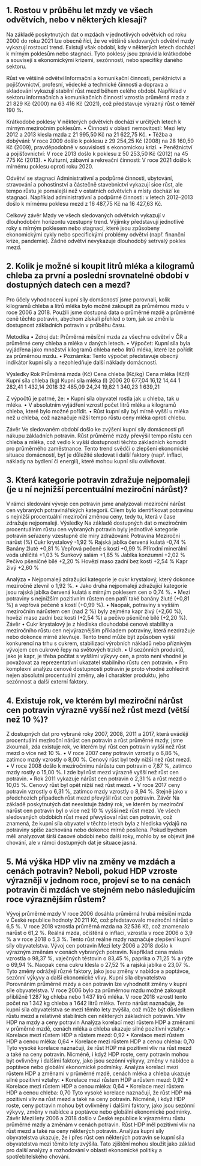 ## 1.   Rostou v průběhu let mzdy ve všech odvětvích, nebo v některých klesají?
Na základě poskytnutých dat o mzdách v jednotlivých odvětvích od roku 2000 do roku 2021 lze obecně říci, že ve většině sledovaných odvětví mzdy vykazují rostoucí trend. Existují však období, kdy v některých letech dochází k mírným poklesům nebo stagnaci. Tyto poklesy jsou zpravidla krátkodobé a souvisejí s ekonomickými krizemi, sezónností, nebo specifiky daného sektoru.

Růst ve většině odvětví
Informační a komunikační činnosti, peněžnictví a pojišťovnictví, profesní, vědecké a technické činnosti a doprava a skladování vykazují stabilní růst mezd během celého období.
Například v sektoru informačních a komunikačních činností vzrostla průměrná mzda z 21 829 Kč (2000) na 63 416 Kč (2021), což představuje výrazný růst o téměř 190 %.

Krátkodobé poklesy
V některých odvětvích dochází v určitých letech k mírným meziročním poklesům.
•	Činnosti v oblasti nemovitostí: Mezi lety 2012 a 2013 klesla mzda z 21 995,50 Kč na 21 622,75 Kč.
•	Těžba a dobývání: V roce 2009 došlo k poklesu z 29 254,25 Kč (2008) na 28 160,50 Kč (2009), pravděpodobně v souvislosti s ekonomickou krizí.
•	Peněžnictví a pojišťovnictví: V roce 2013 došlo k poklesu z 50 253,50 Kč (2012) na 45 775 Kč (2013).
•	Kulturní, zábavní a rekreační činnosti: V roce 2021 došlo k mírnému poklesu oproti roku 2020.

Odvětví se stagnací
Administrativní a podpůrné činnosti, ubytování, stravování a pohostinství a částečně stavebnictví vykazují sice růst, ale tempo růstu je pomalejší než v ostatních odvětvích a místy dochází ke stagnaci.
Například administrativní a podpůrné činnosti: v letech 2012–2013 došlo k mírnému poklesu mezd z 16 487,75 Kč na 16 427,63 Kč.

 Celkový závěr
Mzdy ve všech sledovaných odvětvích vykazují v dlouhodobém horizontu vzestupný trend.
Výjimky představují jednotlivé roky s mírným poklesem nebo stagnací, které jsou způsobeny ekonomickými cykly nebo specifickými problémy odvětví (např. finanční krize, pandemie).
Žádné odvětví nevykazuje dlouhodobý setrvalý pokles mezd.

## 2.   Kolik je možné si koupit litrů mléka a kilogramů chleba za první a poslední srovnatelné období v dostupných datech cen a mezd?
Pro účely vyhodnocení kupní síly domácností jsme porovnali, kolik kilogramů chleba a litrů mléka bylo možné zakoupit za průměrnou mzdu v roce 2006 a 2018. Použili jsme dostupná data o průměrné mzdě a průměrné ceně těchto potravin, abychom získali přehled o tom, jak se změnila dostupnost základních potravin v průběhu času.

Metodika
•	Zdroj dat: Průměrná měsíční mzda za všechna odvětví v ČR a průměrné ceny chleba a mléka v daných letech.
•	Výpočet: Kupní síla byla vyjádřena jako množství kilogramů chleba nebo litrů mléka, které lze pořídit za průměrnou mzdu.
•	Poznámka: Tento výpočet představuje obecný indikátor kupní síly a nezohledňuje další náklady domácností.

Výsledky
Rok	Průměrná mzda (Kč)	Cena chleba (Kč/kg)	Cena mléka (Kč/l)	Kupní síla chleba (kg)	Kupní síla mléka (l)
2006	20 677,04	16,12	14,44	1 282,41	1 432,14
2018	32 485,09	24,24	19,82	1 340,23	1 639,21

Z výpočtů je patrné, že:
•	Kupní síla obyvatel rostla jak u chleba, tak u mléka.
•	V absolutním vyjádření vzrostl počet litrů mléka a kilogramů chleba, které bylo možné pořídit.
•	Růst kupní síly byl mírně vyšší u mléka než u chleba, což naznačuje nižší tempo růstu ceny mléka oproti chlebu.

Závěr
Ve sledovaném období došlo ke zvýšení kupní síly domácností při nákupu základních potravin. Růst průměrné mzdy převýšil tempo růstu cen chleba a mléka, což vedlo k vyšší dostupnosti těchto základních komodit pro průměrného zaměstnance. Tento trend svědčí o zlepšení ekonomické situace domácností, byť je důležité sledovat i další faktory (např. inflaci, náklady na bydlení či energií), které mohou kupní sílu ovlivňovat.

## 3.   Která kategorie potravin zdražuje nejpomaleji (je u ní nejnižší percentuální meziroční nárůst)?
V rámci sledování vývoje cen potravin jsme analyzovali meziroční nárůst cen vybraných potravinářských kategorií. Cílem bylo identifikovat potravinu s nejnižší procentuální meziroční změnou ceny, tedy tu, která v čase zdražuje nejpomaleji.
Výsledky
Na základě dostupných dat o meziročním procentuálním růstu cen vybraných potravin byly jednotlivé kategorie potravin seřazeny vzestupně dle míry zdražování:
Potravina	Meziroční nárůst (%)
Cukr krystalový	-1,92 %
Rajská jablka červená kulatá	-0,74 %
Banány žluté	+0,81 %
Vepřová pečeně s kostí	+0,99 %
Přírodní minerální voda uhličitá	+1,03 %
Šunkový salám	+1,85 %
Jablka konzumní	+2,02 %
Pečivo pšeničné bílé	+2,20 %
Hovězí maso zadní bez kosti	+2,54 %
Kapr živý	+2,60 %

Analýza
•	Nejpomaleji zdražující kategorie je cukr krystalový, který dokonce meziročně zlevnil o 1,92 %.
•	Jako druhá nejpomaleji zdražující kategorie jsou rajská jablka červená kulatá s mírným poklesem cen o 0,74 %.
•	Mezi potraviny s nejnižším pozitivním růstem cen patří také banány žluté (+0,81 %) a vepřová pečeně s kostí (+0,99 %).
•	Naopak, potraviny s vyšším meziročním nárůstem cen (nad 2 %) byly zejména kapr živý (+2,60 %), hovězí maso zadní bez kosti (+2,54 %) a pečivo pšeničné bílé (+2,20 %).
Závěr
•	Cukr krystalový je z hlediska dlouhodobé cenové stability a meziročního růstu cen nejvýraznějším příkladem potraviny, která nezdražuje nebo dokonce mírně zlevňuje. Tento trend může být způsoben vyšší konkurencí na trhu s cukrem, stabilizací výrobních nákladů nebo příznivým vývojem cen cukrové řepy na světových trzích.
•	U sezónních produktů, jako je kapr, je třeba počítat s vyššími výkyvy cen, a proto není vhodné je považovat za reprezentativní ukazatel stabilního růstu cen potravin.
•	Pro komplexní analýzu cenové dostupnosti potravin je proto vhodné zohlednit nejen absolutní procentuální změny, ale i charakter produktu, jeho sezónnost a další externí faktory.



## 4.   Existuje rok, ve kterém byl meziroční nárůst cen potravin výrazně vyšší než růst mezd (větší než 10 %)?
Z dostupných dat pro vybrané roky 2007, 2008, 2011 a 2017, která uvádějí procentuální meziroční nárůst cen potravin a růst průměrné mzdy, jsme zkoumali, zda existuje rok, ve kterém byl růst cen potravin vyšší než růst mezd o více než 10 %.
•	V roce 2007 ceny potravin vzrostly o 6,86 %, zatímco mzdy vzrostly o 8,00 %. Cenový růst byl tedy nižší než růst mezd.
•	V roce 2008 došlo k meziročnímu nárůstu cen potravin o 7,87 %, zatímco mzdy rostly o 15,00 %. I zde byl růst mezd výrazně vyšší než růst cen potravin.
•	Rok 2011 vykazuje nárůst cen potravin o 2,31 % a růst mezd o 10,05 %. Cenový růst byl opět nižší než růst mezd.
•	V roce 2017 ceny potravin vzrostly o 6,31 %, zatímco mzdy vzrostly o 8,94 %. Stejně jako v předchozích případech růst mezd převýšil růst cen potravin.
Závěr
Na základě poskytnutých dat neexistuje žádný rok, ve kterém by meziroční nárůst cen potravin byl o více než 10 % vyšší než růst mezd. Ve všech sledovaných obdobích růst mezd převyšoval růst cen potravin, což znamená, že kupní síla obyvatel v těchto letech byla z hlediska výdajů na potraviny spíše zachována nebo dokonce mírně posílena.
Pokud bychom měli analyzovat širší časové období nebo další roky, mohlo by se objevit jiné chování, ale v rámci dostupných dat je situace jasná.

## 5.   Má výška HDP vliv na změny ve mzdách a cenách potravin? Neboli, pokud HDP vzroste výrazněji v jednom roce, projeví se to na cenách potravin či mzdách ve stejném nebo následujícím roce výraznějším růstem?
Vývoj průměrné mzdy
V roce 2006 dosáhla průměrná hrubá měsíční mzda v České republice hodnoty 20 211 Kč, což představovalo meziroční nárůst o 6,5 %. V roce 2018 vzrostla průměrná mzda na 32 536 Kč, což znamenalo nárůst o 61,2 %. Reálná mzda, očištěná o inflaci, vzrostla v roce 2006 o 3,9 % a v roce 2018 o 5,3 %. Tento růst reálné mzdy naznačuje zlepšení kupní síly obyvatelstva.
Vývoj cen potravin
Mezi lety 2006 a 2018 došlo k výrazným změnám v cenách vybraných potravin. Například cena másla vzrostla o 98,37 %, vaječných těstovin o 83,45 %, paprika o 71,25 % a rýže o 69,94 %. Naopak cena cukru klesla o 27,52 % a rajská jablka o 23,07 %. Tyto změny odrážejí různé faktory, jako jsou změny v nabídce a poptávce, sezónní výkyvy a další ekonomické vlivy.
Kupní síla obyvatelstva
Porovnáním průměrné mzdy a cen potravin lze vyhodnotit změny v kupní síle obyvatelstva. V roce 2006 bylo za průměrnou mzdu možné zakoupit přibližně 1 287 kg chleba nebo 1 437 litrů mléka. V roce 2018 vzrostl tento počet na 1 342 kg chleba a 1 642 litrů mléka. Tento nárůst naznačuje, že kupní síla obyvatelstva se mezi těmito lety zvýšila, což může být důsledkem růstu mezd a relativně stabilních cen některých základních potravin.
Vliv HDP na mzdy a ceny potravin
Analýza korelací mezi růstem HDP a změnami v průměrné mzdě, cenách mléka a chleba ukazuje silné pozitivní vztahy:
•	Korelace mezi růstem HDP a růstem mezd: 0,92
•	Korelace mezi růstem HDP a cenou mléka: 0,64
•	Korelace mezi růstem HDP a cenou chleba: 0,70
Tyto vysoké korelace naznačují, že růst HDP má pozitivní vliv na růst mezd a také na ceny potravin. Nicméně, i když HDP roste, ceny potravin mohou být ovlivněny i dalšími faktory, jako jsou sezónní výkyvy, změny v nabídce a poptávce nebo globální ekonomické podmínky.
Analýza korelací mezi růstem HDP a změnami v průměrné mzdě, cenách mléka a chleba ukazuje silné pozitivní vztahy:
•	Korelace mezi růstem HDP a růstem mezd: 0,92
•	Korelace mezi růstem HDP a cenou mléka: 0,64
•	Korelace mezi růstem HDP a cenou chleba: 0,70
Tyto vysoké korelace naznačují, že růst HDP má pozitivní vliv na růst mezd a také na ceny potravin. Nicméně, i když HDP roste, ceny potravin mohou být ovlivněny i dalšími faktory, jako jsou sezónní výkyvy, změny v nabídce a poptávce nebo globální ekonomické podmínky.
Závěr
Mezi lety 2006 a 2018 došlo v České republice k výraznému růstu průměrné mzdy a změnám v cenách potravin. Růst HDP měl pozitivní vliv na růst mezd a také na ceny některých potravin. Analýza kupní síly obyvatelstva ukazuje, že i přes růst cen některých potravin se kupní síla obyvatelstva mezi těmito lety zvýšila. Tato zjištění mohou sloužit jako základ pro další analýzy a rozhodování v oblasti ekonomické politiky a spotřebitelského chování.
